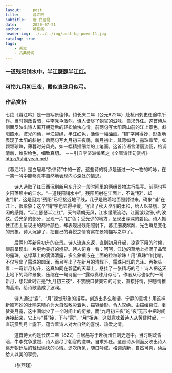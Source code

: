 ```yaml
---
layout:     post
title:      暮江吟
subtitle:   唐 白居易
date:       2020-07-21
author:     听松阁
header-img: ../../../img/post-bg-poem-11.jpg
catalog: true
tags:
    - 美文
    - 古典诗词
---
```


### 一道残阳铺水中，半江瑟瑟半江红。
### 可怜九月初三夜，露似真珠月似弓。

### 作品赏析
七绝《暮江吟》是一首写景佳作。约长庆二年（公元822年）赴杭州刺史任途中所作。当时朝政昏暗，牛李党争激烈，诗人谙尽了朝官的滋味，自求外任。这首诗从侧面反映出诗人离开朝廷后的轻松愉快心情。前两句写太阳落山前的江上景色，斜阳照水，波光闪动，半江碧绿，半江红色，活像一幅油画。“铺”字用得妙，形象地表现了太阳的斜射；后两句写九月初三夜晚，新月初上，其弯如弓，露珠晶莹，如颗颗珍珠，薄暮时分风光，如一幅精描细绘的工笔画。这首诗语言清丽流畅，格调清新，绘影绘色，细致真切。
－－引自李济洲编著之《全唐诗佳句赏析》http://tshjj.yeah.net/

《暮江吟》是白居易“杂律诗”中的一首。这些诗的特点是通过一时一物的吟咏，在一笑一吟中能够真率自然地表现内心深处的情思。

　　诗人选取了红日西沉到新月东升这一段时间里的两组景物进行描写。前两句写夕阳落照中的江水。“一道残阳铺水中”，残阳照射在江面上，不说“照”，却说“铺”，这是因为“残阳”已经接近地平线，几乎是贴着地面照射过来，确象“铺”在江上，很形象；这个“铺”字也显得平缓，写出了秋天夕阳的柔和，给人以亲切、安闲的感觉。“半江瑟瑟半江红”，天气晴朗无风，江水缓缓流动，江面皱起细小的波纹。受光多的部分，呈现一片“红”色；受光少的地方，呈现出深深的碧色。诗人抓住江面上呈现出的两种颜色，却表现出残阳照射下，暮江细波粼粼、光色瞬息变化的景象。诗人沉醉了，把自己的喜悦之情寄寓在景物描写之中了。

　　后两句写新月初升的夜景。诗人流连忘返，直到初月升起，凉露下降的时候，眼前呈现出一片更为美好的境界。诗人俯身一看：呵呵，江边的草地上挂满了晶莹的露珠。这绿草上的滴滴清露，多么象镶嵌在上面的粒粒珍珠！用“真珠”作比喻，不仅写出了露珠的圆润，而且写出了在新月的清辉下，露珠闪烁的光泽。再抬头一看：一弯新月初升，这真如同在碧蓝的天幕上，悬挂了一张精巧的弓！诗人把这天上地下的两种景象，压缩在一句诗里──“露似真珠月似弓”。作者从弓也似的一弯新月，想起此时正是“九月初三夜”，不禁脱口赞美它的可爱，直接抒情，把感情推向高潮，给诗歌造成了波澜。

　　诗人通过“露”、“月”视觉形象的描写，创造出多么和谐、宁静的意境！用这样新颖巧妙的比喻来精心为大自然敷彩着色，描容绘形，令人叹绝。由描绘暮江，到赞美月露，这中间似少了一个时间上的衔接，而“九月初三夜”的“夜”无形中把时间连接起来，它上与“暮”接，下与“露”、“月”相连，这就意味着诗人从黄昏时起，一直玩赏到月上露下，蕴含着诗人对大自然的喜悦、热爱之情。

　　这首诗大约是长庆二年（822）白居易写于赴杭州任刺史途中。当时朝政昏暗，牛李党争激烈，诗人谙尽了朝官的滋味，自求外任。这首诗从侧面反映出诗人离开朝廷后的轻松愉快的心情。途次所见，随口吟成，格调清新，自然可喜，读后给人以美的享受。

　　（张燕瑾）
